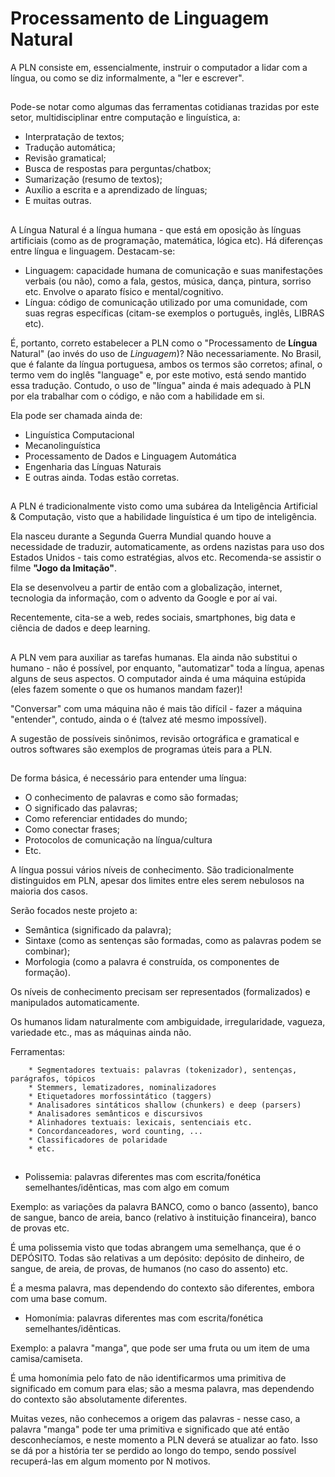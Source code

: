 # Processamento de Linguagem Natural

A PLN consiste em, essencialmente, instruir o computador a lidar com a língua, ou como se diz informalmente, a "ler e escrever".

##

Pode-se notar como algumas das ferramentas cotidianas trazidas por este setor, multidisciplinar entre computação e linguística, a:
  * Interpratação de textos;
  * Tradução automática;
  * Revisão gramatical;
  * Busca de respostas para perguntas/chatbox;
  * Sumarização (resumo de textos);
  * Auxílio a escrita e a aprendizado de línguas;
  * E muitas outras.
  
  ##
  
 A Língua Natural é a língua humana - que está em oposição às línguas artificiais (como as de programação, matemática, lógica etc).
 Há diferenças entre língua e linguagem. Destacam-se:
  * Linguagem: capacidade humana de comunicação e suas manifestações verbais (ou não), como a fala, gestos, música, dança, pintura, sorriso etc. Envolve o aparato físico e mental/cognitivo.
  * Língua: código de comunicação utilizado por uma comunidade, com suas regras específicas (citam-se exemplos o português, inglês, LIBRAS etc).
  
 É, portanto, correto estabelecer a PLN como o "Processamento de **Língua** Natural" (ao invés do uso de *Linguagem*)? Não necessariamente.
 No Brasil, que é falante da língua portuguesa, ambos os termos são corretos; afinal, o termo vem do inglês "language" e, por este motivo, está sendo mantido essa tradução.
 Contudo, o uso de "língua" ainda é mais adequado à PLN por ela trabalhar com o código, e não com a habilidade em si.
 
 Ela pode ser chamada ainda de:
  * Linguística Computacional
  * Mecanolinguística
  * Processamento de Dados e Linguagem Automática
  * Engenharia das Línguas Naturais
  * E outras ainda. Todas estão corretas.
 
 ##
 
 A PLN é tradicionalmente visto como uma subárea da Inteligência Artificial & Computação, visto que a habilidade linguística é um tipo de inteligência.
 
 Ela nasceu durante a Segunda Guerra Mundial quando houve a necessidade de traduzir, automaticamente, as ordens nazistas para uso dos Estados Unidos - tais como estratégias, alvos etc.
 Recomenda-se assistir o filme **"Jogo da Imitação"**.
 
 Ela se desenvolveu a partir de então com a globalização, internet, tecnologia da informação, com o advento da Google e por aí vai.
 
 Recentemente, cita-se a web, redes sociais, smartphones, big data e ciência de dados e deep learning.
 
 ##

A PLN vem para auxiliar as tarefas humanas. Ela ainda não substitui o humano - não é possível, por enquanto, "automatizar" toda a língua, apenas alguns de seus aspectos.
O computador ainda é uma máquina estúpida (eles fazem somente o que os humanos mandam fazer)!

"Conversar" com uma máquina não é mais tão difícil - fazer a máquina "entender", contudo, ainda o é (talvez até mesmo impossível).

A sugestão de possíveis sinônimos, revisão ortográfica e gramatical e outros softwares são exemplos de programas úteis para a PLN.

##

De forma básica, é necessário para entender uma língua:
  * O conhecimento de palavras e como são formadas;
  * O significado das palavras;
  * Como referenciar entidades do mundo;
  * Como conectar frases;
  * Protocolos de comunicação na língua/cultura
  * Etc.
  
A língua possui vários níveis de conhecimento. São tradicionalmente distinguidos em PLN, apesar dos limites entre eles serem nebulosos na maioria dos casos.

Serão focados neste projeto a:
  * Semântica (significado da palavra);
  * Sintaxe (como as sentenças são formadas, como as palavras podem se combinar);
  * Morfologia (como a palavra é construída, os componentes de formação).

Os níveis de conhecimento precisam ser representados (formalizados) e manipulados automaticamente.

Os humanos lidam naturalmente com ambiguidade, irregularidade, vagueza, variedade etc., mas as máquinas ainda não.

Ferramentas:

		* Segmentadores textuais: palavras (tokenizador), sentenças, parágrafos, tópicos
		* Stemmers, lematizadores, nominalizadores
		* Etiquetadores morfossintático (taggers)
		* Analisadores sintáticos shallow (chunkers) e deep (parsers)
		* Analisadores semânticos e discursivos
		* Alinhadores textuais: lexicais, sentenciais etc.
		* Concordanceadores, word counting, ...
		* Classificadores de polaridade
		* etc.
    
##

* Polissemia: palavras diferentes mas com escrita/fonética semelhantes/idênticas, mas com algo em comum

Exemplo: as variações da palavra BANCO, como o banco (assento), banco de sangue, banco de areia, banco (relativo à instituição financeira), banco de provas etc.

É uma polissemia visto que todas abrangem uma semelhança, que é o DEPÓSITO. Todas são relativas a um depósito: depósito de dinheiro, de sangue, de areia, de provas, de humanos (no caso do assento) etc.

É a mesma palavra, mas dependendo do contexto são diferentes, embora com uma base comum.

* Homonímia: palavras diferentes mas com escrita/fonética semelhantes/idênticas.

Exemplo: a palavra "manga", que pode ser uma fruta ou um item de uma camisa/camiseta.

É uma homonímia pelo fato de não identificarmos uma primitiva de significado em comum para elas; são a mesma palavra, mas dependendo do contexto são absolutamente diferentes.

Muitas vezes, não conhecemos a origem das palavras - nesse caso, a palavra "manga" pode ter uma primitiva e significado que até então desconhecíamos, e neste momento a PLN deverá se atualizar ao fato. Isso se dá por a história ter se perdido ao longo do tempo, sendo possível recuperá-las em algum momento por N motivos.
